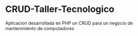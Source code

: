 # CRUD-Taller-Tecnologico
Aplicacion desarrollada en PHP un CRUD para un negocio de mantenimiento de computadores

